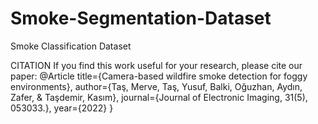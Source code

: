 # Smoke-Segmentation-Dataset
Smoke Classification Dataset 






CITATION
If you find this work useful for your research, please cite our paper:
@Article
  title={Camera-based wildfire smoke detection for foggy environments},
  author={Taş, Merve, Taş, Yusuf, Balki, Oğuzhan, Aydın, Zafer, & Taşdemir, Kasım},
  journal={Journal of Electronic Imaging, 31(5), 053033.},
  year={2022}
}
